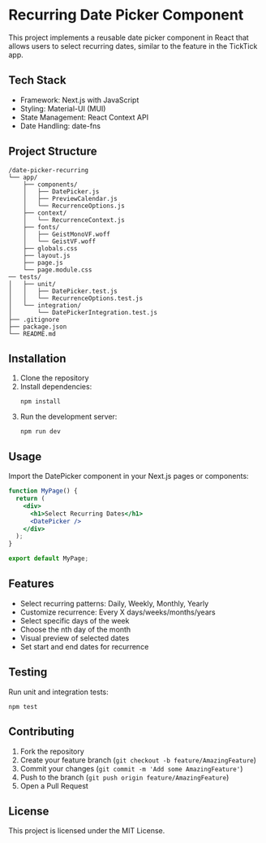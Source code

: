 # Recurring Date Picker Component

This project implements a reusable date picker component in React that allows users to select recurring dates, similar to the feature in the TickTick app.

## Tech Stack

- Framework: Next.js with JavaScript
- Styling: Material-UI (MUI)
- State Management: React Context API
- Date Handling: date-fns

## Project Structure

```
/date-picker-recurring
└── app/
    ├── components/
    │   ├── DatePicker.js
    │   ├── PreviewCalendar.js
    │   └── RecurrenceOptions.js
    ├── context/
    │   └── RecurrenceContext.js
    ├── fonts/
    │   ├── GeistMonoVF.woff
    │   └── GeistVF.woff
    ├── globals.css
    ├── layout.js
    ├── page.js
    └── page.module.css
── tests/
│   ├── unit/
│   │   ├── DatePicker.test.js
│   │   └── RecurrenceOptions.test.js
│   └── integration/
│       └── DatePickerIntegration.test.js
├── .gitignore
├── package.json
└── README.md
```

## Installation

1. Clone the repository
2. Install dependencies:
   ```
   npm install
   ```
3. Run the development server:
   ```
   npm run dev
   ```

## Usage

Import the DatePicker component in your Next.js pages or components:

```jsx
function MyPage() {
  return (
    <div>
      <h1>Select Recurring Dates</h1>
      <DatePicker />
    </div>
  );
}

export default MyPage;
```

## Features

- Select recurring patterns: Daily, Weekly, Monthly, Yearly
- Customize recurrence: Every X days/weeks/months/years
- Select specific days of the week
- Choose the nth day of the month
- Visual preview of selected dates
- Set start and end dates for recurrence

## Testing

Run unit and integration tests:

```
npm test
```

## Contributing

1. Fork the repository
2. Create your feature branch (`git checkout -b feature/AmazingFeature`)
3. Commit your changes (`git commit -m 'Add some AmazingFeature'`)
4. Push to the branch (`git push origin feature/AmazingFeature`)
5. Open a Pull Request

## License

This project is licensed under the MIT License.
